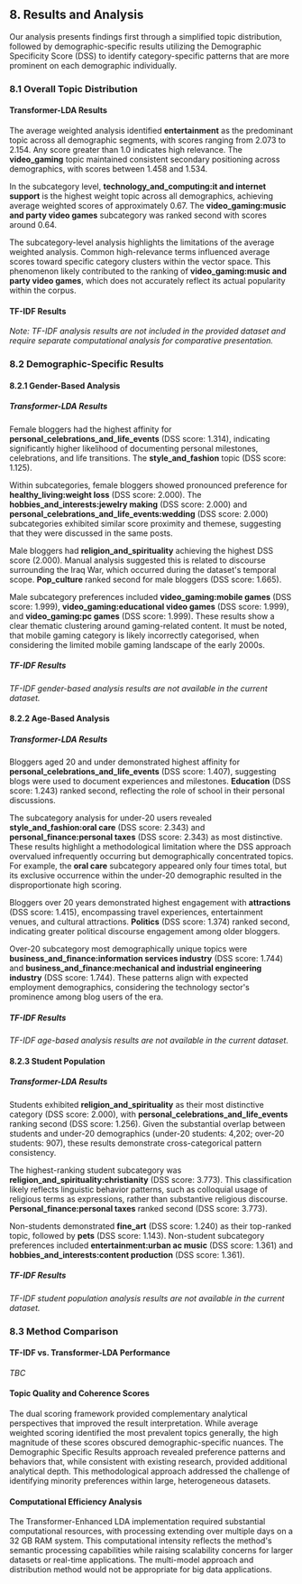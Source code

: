## 8. Results and Analysis

Our analysis presents findings first through a simplified topic distribution, followed by demographic-specific results utilizing the Demographic Specificity Score (DSS) to identify category-specific patterns that are more prominent on each demographic individually.

### 8.1 Overall Topic Distribution

#### Transformer-LDA Results

The average weighted analysis identified **entertainment** as the predominant topic across all demographic segments, with scores ranging from 2.073 to 2.154. Any score greater than 1.0 indicates high relevance. The **video_gaming** topic maintained consistent secondary positioning across demographics, with scores between 1.458 and 1.534.

In the subcategory level, **technology_and_computing:it and internet support** is the highest weight topic across all demographics, achieving average weighted scores of approximately 0.67. The **video_gaming:music and party video games** subcategory was ranked second with scores around 0.64.

The subcategory-level analysis highlights the limitations of the average weighted analysis. Common high-relevance terms influenced average scores toward specific category clusters within the vector space. This phenomenon likely contributed to the ranking of **video_gaming:music and party video games**, which does not accurately reflect its actual popularity within the corpus.

#### TF-IDF Results

*Note: TF-IDF analysis results are not included in the provided dataset and require separate computational analysis for comparative presentation.*

### 8.2 Demographic-Specific Results

#### 8.2.1 Gender-Based Analysis

##### Transformer-LDA Results

Female bloggers had the highest affinity for **personal_celebrations_and_life_events** (DSS score: 1.314), indicating significantly higher likelihood of documenting personal milestones, celebrations, and life transitions. The **style_and_fashion** topic (DSS score: 1.125).

Within subcategories, female bloggers showed pronounced preference for **healthy_living:weight loss** (DSS score: 2.000). The **hobbies_and_interests:jewelry making** (DSS score: 2.000) and **personal_celebrations_and_life_events:wedding** (DSS score: 2.000) subcategories exhibited similar score proximity and themese, suggesting that they were discussed in the same posts.

Male bloggers had  **religion_and_spirituality** achieving the highest DSS score (2.000). Manual analysis suggested this is related to discourse surrounding the Iraq War, which occurred during the dataset's temporal scope. **Pop_culture** ranked second for male bloggers (DSS score: 1.665).

Male subcategory preferences included **video_gaming:mobile games** (DSS score: 1.999), **video_gaming:educational video games** (DSS score: 1.999), and **video_gaming:pc games** (DSS score: 1.999). These results show a clear thematic clustering around gaming-related content. It must be noted, that mobile gaming category is likely incorrectly categorised, when considering the limited mobile gaming landscape of the early 2000s.

##### TF-IDF Results

*TF-IDF gender-based analysis results are not available in the current dataset.*

#### 8.2.2 Age-Based Analysis

##### Transformer-LDA Results

Bloggers aged 20 and under demonstrated highest affinity for **personal_celebrations_and_life_events** (DSS score: 1.407), suggesting blogs were used to document experiences and milestones. **Education** (DSS score: 1.243) ranked second, reflecting the role of school in their personal discussions.

The subcategory analysis for under-20 users revealed **style_and_fashion:oral care** (DSS score: 2.343) and **personal_finance:personal taxes** (DSS score: 2.343) as most distinctive. These results highlight a methodological limitation where the DSS approach overvalued infrequently occurring but demographically concentrated topics. For example, the **oral care** subcategory appeared only four times total, but its exclusive occurrence within the under-20 demographic resulted in the disproportionate high scoring.

Bloggers over 20 years demonstrated highest engagement with **attractions** (DSS score: 1.415), encompassing travel experiences, entertainment venues, and cultural attractions. **Politics** (DSS score: 1.374) ranked second, indicating greater political discourse engagement among older bloggers.

Over-20 subcategory most demographically unique topics were **business_and_finance:information services industry** (DSS score: 1.744) and **business_and_finance:mechanical and industrial engineering industry** (DSS score: 1.744). These patterns align with expected employment demographics, considering the technology sector's prominence among blog users of the era.

##### TF-IDF Results

*TF-IDF age-based analysis results are not available in the current dataset.*

#### 8.2.3 Student Population

##### Transformer-LDA Results

Students exhibited **religion_and_spirituality** as their most distinctive category (DSS score: 2.000), with **personal_celebrations_and_life_events** ranking second (DSS score: 1.256). Given the substantial overlap between students and under-20 demographics (under-20 students: 4,202; over-20 students: 907), these results demonstrate cross-categorical pattern consistency.

The highest-ranking student subcategory was **religion_and_spirituality:christianity** (DSS score: 3.773). This classification likely reflects linguistic behavior patterns, such as colloquial usage of religious terms as expressions, rather than substantive religious discourse. **Personal_finance:personal taxes** ranked second (DSS score: 3.773).

Non-students demonstrated **fine_art** (DSS score: 1.240) as their top-ranked topic, followed by **pets** (DSS score: 1.143). Non-student subcategory preferences included **entertainment:urban ac music** (DSS score: 1.361) and **hobbies_and_interests:content production** (DSS score: 1.361).

##### TF-IDF Results

*TF-IDF student population analysis results are not available in the current dataset.*

### 8.3 Method Comparison

#### TF-IDF vs. Transformer-LDA Performance
*TBC* 

#### Topic Quality and Coherence Scores

The dual scoring framework provided complementary analytical perspectives that improved the result interpretation. While average weighted scoring identified the most prevalent topics generally, the high magnitude of these scores obscured demographic-specific nuances. The Demographic Specific Results approach revealed preference patterns and behaviors that, while consistent with existing research, provided additional analytical depth. This methodological approach addressed the challenge of identifying minority preferences within large, heterogeneous datasets.

#### Computational Efficiency Analysis

The Transformer-Enhanced LDA implementation required substantial computational resources, with processing extending over multiple days on a 32 GB RAM system. This computational intensity reflects the method's semantic processing capabilities while raising scalability concerns for larger datasets or real-time applications. The multi-model approach and distribution method would not be appropriate for big data applications.